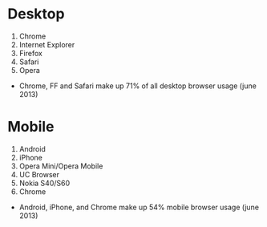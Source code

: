 # Desktop
1. Chrome
2. Internet Explorer
3. Firefox
4. Safari
5. Opera
- Chrome, FF and Safari make up 71% of all desktop browser usage (june 2013)

# Mobile
1. Android
2. iPhone
3. Opera Mini/Opera Mobile
4. UC Browser
5. Nokia S40/S60
6. Chrome
- Android, iPhone, and Chrome make up 54% mobile browser usage (june 2013)
